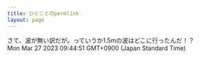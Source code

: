 ```yaml
---
title: ひとことのpermlink
layout: page
---
```

<div class="box" dt="1679877891314">
  さて、波が無い訳だが。っていうか1.5mの波はどこに行ったんだ！？
  <div class="content is-small">Mon Mar 27 2023 09:44:51 GMT+0900 (Japan Standard Time)</div>
</div>